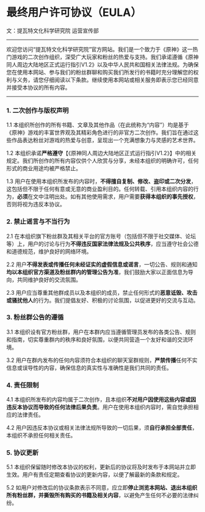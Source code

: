 # 最终用户许可协议（EULA）  
文：提瓦特文化科学研究院 运营宣传部

---

欢迎您访问“提瓦特文化科学研究院”官方网站。我们是一个致力于《原神》这一热门游戏的二次创作组织，深受广大玩家和粉丝的热爱与支持。我们承诺遵循《原神同人周边大陆地区正式运行指引V1.2》以及中华人民共和国相关法律法规。为确保您在使用本网站、参与我们的粉丝群聊和购买我们所发行的书籍时充分理解您的权利与义务，请您仔细阅读以下条款。继续使用本网站或相关服务即表示您已经同意并接受本协议的所有内容。

---

### 1. 二次创作与版权声明  
1.1 本组织所创作的所有书籍、文章及其他作品（在此统称为“内容”）均是基于《原神》游戏的丰富世界观及其精彩角色进行的非官方二次创作。我们旨在通过这些作品表达粉丝对游戏的热爱与创意，呈现出一个充满想象力与灵感的艺术世界。

1.2 本组织承诺**严格遵守**【《原神同人周边大陆地区正式运行指引V1.2》】中的相关规定。我们所创作的所有内容仅供个人欣赏与分享，未经本组织的明确许可，任何形式的商业用途均被严格禁止。

1.3 用户在使用本组织所发布的内容时，**不得擅自复制、修改、盗印或二次分发**，这包括但不限于任何有意或无意的商业盈利目的。任何转载、引用本组织内容的行为，**必须**在文中注明出处。如有其他使用需求，用户需要**获得本组织的事先授权**，否则将视为违反本协议。

### 2. 禁止谣言与不当行为  
2.1 在本组织旗下粉丝群及其相关平台的官方账号（包括但不限于社交媒体、论坛等）上，用户的讨论与行为**不得违反国家法律法规及公共秩序**，应当遵守社会公德和道德规范，维护良好的网络环境。

2.2 用户**不得发表或传播任何未经证实的虚假信息或谣言**，一切公告、规则和通知**均以本组织官方渠道及粉丝群内的管理公告为准**，我们鼓励大家以正面信息为导向，共同维护良好的交流氛围。

2.3 用户应当尊重其他群成员以及本组织的成员，禁止任何形式的**恶意诋毁、攻击或骚扰他人**的行为。我们提倡友好、积极的讨论氛围，以促进更好的交流与互动。

### 3. 粉丝群公告的遵循  
3.1 本组织设有官方粉丝群，用户在本群内应当遵循管理员发布的各类公告、规则和指南，切实尊重群内的秩序和良好氛围，以便共同营造一个友好和谐的交流环境。

3.2 用户在群内发布的任何内容须符合本组织的聊天室群规则，**严禁传播**任何不实信息或误导性的内容，确保信息的真实性与准确性是我们共同的责任。

### 4. 责任限制  
4.1 本组织所发布的内容均属于二次创作，且本组织**不对用户因使用这些内容或因违反本协议而导致的任何法律后果负责**。用户在使用本组织内容时，需自觉承担相应的法律责任。

4.2 用户因违反本协议或相关法律法规所导致的一切后果，须**自行承担全部责任**，本组织不承担任何相关责任。

### 5. 协议更新  
5.1 本组织保留随时修改本协议的权利，更新后的协议将及时发布于本网站并立即生效。用户有责任定期查看协议的更新内容，以便了解最新的条款和规定。

5.2 如用户对修改后的协议条款表示不同意，应立即**停止浏览本网站、退出本组织所有粉丝群，并撕毁所有购买的书籍及相关内容**，以避免产生任何不必要的法律纠纷。

